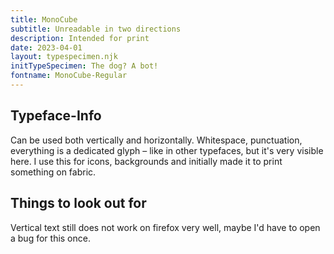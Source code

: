 ```yaml
---
title: MonoCube
subtitle: Unreadable in two directions
description: Intended for print
date: 2023-04-01
layout: typespecimen.njk
initTypeSpecimen: The dog? A bot!
fontname: MonoCube-Regular
---
```


## Typeface-Info
Can be used both vertically and horizontally. Whitespace, punctuation, everything is a dedicated glyph – like in other typefaces, but it's very visible here. I use this for icons, backgrounds and initially made it to print something on fabric. 

## Things to look out for
Vertical text still does not work on firefox very well, maybe I'd have to open a bug for this once. 